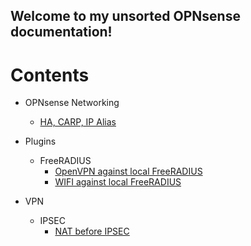 ## Welcome to my unsorted OPNsense documentation!


# Contents

- OPNsense Networking
  - [HA, CARP, IP Alias](HA-CARP-IPAdlias.md)

- Plugins
  - FreeRADIUS
    - [OpenVPN against local FreeRADIUS](FreeRADIUS-OpenVPN.md) 
    - [WIFI against local FreeRADIUS](FreeRADIUS-WIFI.md) 

- VPN
  - IPSEC
    - [NAT before IPSEC](NATbeforeIPSEC.md)
